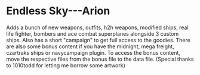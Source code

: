 # Endless Sky---Arion
Adds a bunch of new weapons, outfits, h2h weapons, modified ships, real life fighter, bombers and ace combat superplanes alongside 3 custom ships. Also has a short "campaign" to get full access to the goodies.
There are also some bonus content if you have the midnight, mega freight, czartraks ships or navycampaign plugin. To access the bonus content, move the respective files from the bonus file to the data file.
(Special thanks to 1010todd for letting me borrow some artwork)
